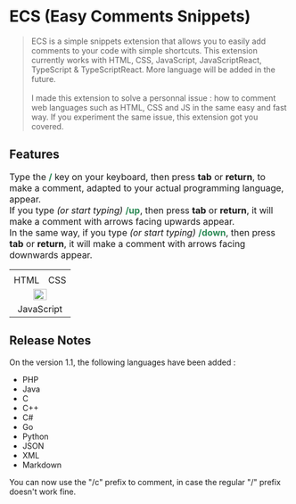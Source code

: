 # ECS (Easy Comments Snippets)

>ECS is a simple snippets extension that allows you to easily add comments to your code with simple shortcuts. This extension currently works with HTML, CSS, JavaScript, JavaScriptReact, TypeScript & TypeScriptReact. More language will be added in the future.<br><br>
>I made this extension to solve a personnal issue : how to comment web languages such as HTML, CSS and JS in the same easy and fast way. If you experiment the same issue, this extension got you covered.

## Features

<font size="3">Type the <font color="seagreen">**/**</font> key on your keyboard, then press **tab** or **return**, to make a comment, adapted to your actual programming language, appear.<br>
If you type *(or start typing)* <font color="seagreen">**/up**</font>, then press **tab** or **return**, it will make a comment with arrows facing upwards appear.<br>
In the same way, if you type *(or start typing)* <font color="seagreen">**/down**</font>, then press **tab** or **return**, it will make a comment with arrows facing downwards appear.</font>

<table cellspacing="0" cellpadding="0" border="0">
<tr>
<td>
<center><img src="https://www.pixenli.com/image/p8O5vmuj" alt=""></center>
</td>
<td>
<center><img src="https://www.pixenli.com/image/uC2GBAk9" alt=""></center>
</td>
</tr>
<tr>
<td><center><font size="3">HTML</font></center></td>
<td><center><font size="3">CSS</font></center></td>
</tr>
<tr>
<td colspan="2">
<center><img src="https://www.pixenli.com/image/UaenXeFl" alt="" width="50%" height="50%"></center>
</td>
<tr>
<td colspan="2">
<center><font size="3">JavaScript</font></center>
</table>

## **Release Notes**

On the version 1.1, the following languages have been added :
* PHP
* Java
* C
* C++
* C#
* Go
* Python
* JSON
* XML
* Markdown

You can now use the "/c" prefix to comment, in case the regular "/" prefix doesn't work fine.